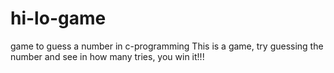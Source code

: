 # hi-lo-game
game to guess a number in c-programming
This is a game, try guessing the number and see in how many tries, you win it!!!
